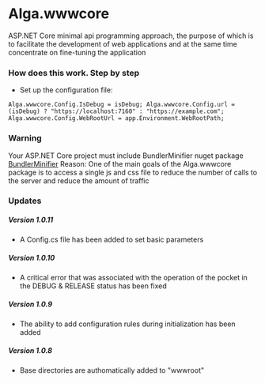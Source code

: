 # Alga.wwwcore

ASP.NET Core minimal api programming approach, the purpose of which is to facilitate the development of web applications and at the same time concentrate on fine-tuning the application

### How does this work. Step by step

- Set up the configuration file:

`Alga.wwwcore.Config.IsDebug = isDebug;
Alga.wwwcore.Config.url = (isDebug) ? "https://localhost:7160" : "https://example.com";
Alga.wwwcore.Config.WebRootUrl = app.Environment.WebRootPath;`

### Warning

Your ASP.NET Core project must include BundlerMinifier nuget package [BundlerMinifier](https://www.nuget.org/packages/BuildBundlerMinifier)
Reason: One of the main goals of the Alga.wwwcore package is to access a single js and css file to reduce the number of calls to the server and reduce the amount of traffic

### Updates

##### Version 1.0.11

- A Config.cs file has been added to set basic parameters

##### Version 1.0.10

- A critical error that was associated with the operation of the pocket in the DEBUG & RELEASE status has been fixed

##### Version 1.0.9

- The ability to add configuration rules during initialization has been added

##### Version 1.0.8

- Base directories are authomatically added to "wwwroot"